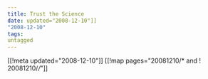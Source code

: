 ```yaml
---
title: Trust the Science
date: updated="2008-12-10"]]
"2008-12-10"
tags:
untagged
---
```

[[!meta updated="2008-12-10"]]
[[!map pages="20081210/* and ! 20081210/*/*"]]
